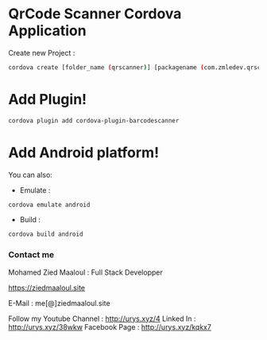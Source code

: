 # QrCode Scanner Cordova Application

Create new Project :
```sh
cordova create [folder_name (qrscanner)] [packagename (com.zmledev.qrscanner)] [appName (AppName)]
```

# Add Plugin!

```sh
cordova plugin add cordova-plugin-barcodescanner
```

# Add Android platform!

You can also:
  - Emulate :
  ```sh
cordova emulate android
```

  - Build :
  ```sh
 cordova build android
``` 


### Contact me

Mohamed Zied Maaloul : Full Stack Developper

https://ziedmaaloul.site

E-Mail : me[@]ziedmaaloul.site

Follow my Youtube Channel : http://urys.xyz/4
Linked In : http://urys.xyz/38wkw
Facebook Page : http://urys.xyz/kqkx7

   
